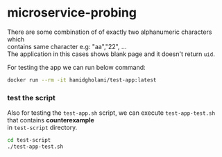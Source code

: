 # microservice-probing

There are some combination of of exactly two alphanumeric characters which <br /> contains same character e.g: "aa","22", ... <br />
The application in this cases shows blank page and it doesn't return `uid`.

For testing the app we can run below command:
```sh
docker run --rm -it hamidgholami/test-app:latest
```

### test the script
Also for testing the `test-app.sh` script, we can execute `test-app-test.sh` that contains **counterexample** <br /> in `test-script` directory.
```sh
cd test-script
./test-app-test.sh
```